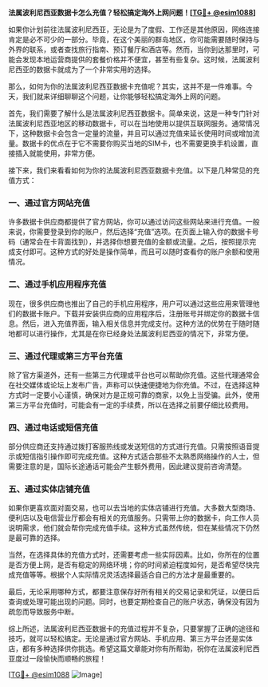 **法属波利尼西亚数据卡怎么充值？轻松搞定海外上网问题！[[TG💪+ @esim1088](https://t.me/s/esim1088)]**

如果你计划前往法属波利尼西亚，无论是为了度假、工作还是其他原因，网络连接肯定是必不可少的一部分。毕竟，在这个美丽的群岛地区，你可能需要随时保持与外界的联系，或者查找旅行指南、预订餐厅和酒店等。然而，当你到达那里时，可能会发现本地运营商提供的套餐价格并不便宜，甚至有些复杂。这时候，法属波利尼西亚的数据卡就成为了一个非常实用的选择。

那么，如何为你的法属波利尼西亚数据卡充值呢？其实，这并不是一件难事。今天，我们就来详细聊聊这个问题，让你能够轻松搞定海外上网的问题。

首先，我们需要了解什么是法属波利尼西亚数据卡。简单来说，这是一种专门针对法属波利尼西亚地区的移动数据卡，可以在当地使用以提供互联网服务。通常情况下，这种数据卡会包含一定量的流量，并且可以通过充值来延长使用时间或增加流量。数据卡的优点在于它不需要你购买当地的SIM卡，也不需要更换手机设置，直接插入就能使用，非常方便。

接下来，我们来看看如何为你的法属波利尼西亚数据卡充值。以下是几种常见的充值方式：

### 一、通过官方网站充值

许多数据卡供应商都提供了官方网站，你可以通过访问这些网站来进行充值。一般来说，你需要登录到你的账户，然后选择“充值”选项。在页面上输入你的数据卡号码（通常会在卡背面找到），并选择你想要充值的金额或流量。之后，按照提示完成支付即可。这种方式的好处是操作简单，而且可以随时查看你的账户余额和使用情况。

### 二、通过手机应用程序充值

现在，很多供应商也推出了自己的手机应用程序，用户可以通过这些应用来管理他们的数据卡账户。下载并安装供应商的应用程序后，注册账号并绑定你的数据卡信息。然后，进入充值界面，输入相关信息并完成支付。这种方法的优势在于随时随地都可以进行操作，尤其是在你已经身处法属波利尼西亚的情况下，非常方便。

### 三、通过代理或第三方平台充值

除了官方渠道外，还有一些第三方代理或平台也可以帮助你充值。这些代理通常会在社交媒体或论坛上发布广告，声称可以快速便捷地为你充值。不过，在选择这种方式时一定要小心谨慎，确保对方是正规可靠的商家，以免上当受骗。此外，使用第三方平台充值时，可能会有一定的手续费，所以在选择之前要仔细比较费用。

### 四、通过电话或短信充值

部分供应商还支持通过拨打客服热线或发送短信的方式进行充值。只需按照语音提示或短信指引操作即可完成充值。这种方式适合那些不太熟悉网络操作的人士，但需要注意的是，国际长途通话可能会产生额外费用，因此建议提前咨询清楚。

### 五、通过实体店铺充值

如果你更喜欢面对面交易，也可以去当地的实体店铺进行充值。大多数大型商场、便利店以及电信营业厅都会有相关的充值服务。只需带上你的数据卡，向工作人员说明需求，他们就会帮你完成充值手续。这种方式虽然传统，但在某些情况下仍然是最可靠的选择。

当然，在选择具体的充值方式时，还需要考虑一些实际因素。比如，你所在的位置是否方便上网，是否有稳定的网络环境；你的时间紧迫程度如何，是否希望尽快完成充值等等。根据个人实际情况灵活选择最适合自己的方法才是最重要的。

最后，无论采用哪种方式，都要注意保存好所有相关的交易记录和凭证，以便日后查询或处理可能出现的问题。同时，也要定期检查自己的账户状态，确保没有因为疏忽而导致服务中断。

综上所述，法属波利尼西亚数据卡的充值过程并不复杂，只要掌握了正确的途径和技巧，就可以轻松搞定。无论是通过官方网站、手机应用、第三方平台还是实体店，都有多种选择供你挑选。希望这篇文章能对你有所帮助，祝你在法属波利尼西亚度过一段愉快而顺畅的旅程！

[[TG💪+ @esim1088](https://t.me/s/esim1088) ![Image](https://i.postimg.cc/4NQfJmqS/Snipaste-2025-05-13-00-14-12.png)]